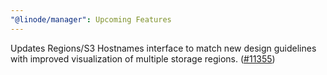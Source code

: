 ```yaml
---
"@linode/manager": Upcoming Features
---
```


Updates Regions/S3 Hostnames interface to match new design guidelines with
improved visualization of multiple storage regions. ([#11355](https://github.com/linode/manager/pull/11355))
